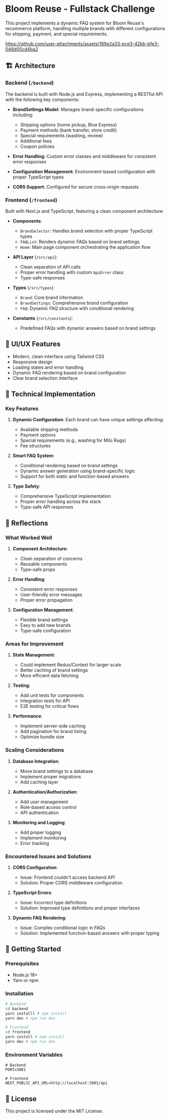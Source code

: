 # Bloom Reuse - Fullstack Challenge

This project implements a dynamic FAQ system for Bloom Reuse's recommerce platform, handling multiple brands with different configurations for shipping, payment, and special requirements.


https://github.com/user-attachments/assets/189e2a33-ece3-42bb-bfe3-046d05cd4ba2


## 🏗️ Architecture

### Backend (`/backend`)

The backend is built with Node.js and Express, implementing a RESTful API with the following key components:

- **BrandSettings Model**: Manages brand-specific configurations including:

  - Shipping options (home pickup, Blue Express)
  - Payment methods (bank transfer, store credit)
  - Special requirements (washing, review)
  - Additional fees
  - Coupon policies

- **Error Handling**: Custom error classes and middleware for consistent error responses
- **Configuration Management**: Environment-based configuration with proper TypeScript types
- **CORS Support**: Configured for secure cross-origin requests

### Frontend (`/frontend`)

Built with Next.js and TypeScript, featuring a clean component architecture:

- **Components**:

  - `BrandSelector`: Handles brand selection with proper TypeScript types
  - `FAQList`: Renders dynamic FAQs based on brand settings
  - `Home`: Main page component orchestrating the application flow

- **API Layer** (`/src/api`):

  - Clean separation of API calls
  - Proper error handling with custom `ApiError` class
  - Type-safe responses

- **Types** (`/src/types`):

  - `Brand`: Core brand information
  - `BrandSettings`: Comprehensive brand configuration
  - `FAQ`: Dynamic FAQ structure with conditional rendering

- **Constants** (`/src/constants`):
  - Predefined FAQs with dynamic answers based on brand settings

## 🎨 UI/UX Features

- Modern, clean interface using Tailwind CSS
- Responsive design
- Loading states and error handling
- Dynamic FAQ rendering based on brand configuration
- Clear brand selection interface

## 🔧 Technical Implementation

### Key Features

1. **Dynamic Configuration**: Each brand can have unique settings affecting:

   - Available shipping methods
   - Payment options
   - Special requirements (e.g., washing for Milú Rugs)
   - Fee structures

2. **Smart FAQ System**:

   - Conditional rendering based on brand settings
   - Dynamic answer generation using brand-specific logic
   - Support for both static and function-based answers

3. **Type Safety**:
   - Comprehensive TypeScript implementation
   - Proper error handling across the stack
   - Type-safe API responses

## 💭 Reflections

### What Worked Well

1. **Component Architecture**:

   - Clean separation of concerns
   - Reusable components
   - Type-safe props

2. **Error Handling**:

   - Consistent error responses
   - User-friendly error messages
   - Proper error propagation

3. **Configuration Management**:
   - Flexible brand settings
   - Easy to add new brands
   - Type-safe configuration

### Areas for Improvement

1. **State Management**:

   - Could implement Redux/Context for larger scale
   - Better caching of brand settings
   - More efficient data fetching

2. **Testing**:

   - Add unit tests for components
   - Integration tests for API
   - E2E testing for critical flows

3. **Performance**:
   - Implement server-side caching
   - Add pagination for brand listing
   - Optimize bundle size

### Scaling Considerations

1. **Database Integration**:

   - Move brand settings to a database
   - Implement proper migrations
   - Add caching layer

2. **Authentication/Authorization**:

   - Add user management
   - Role-based access control
   - API authentication

3. **Monitoring and Logging**:
   - Add proper logging
   - Implement monitoring
   - Error tracking

### Encountered Issues and Solutions

1. **CORS Configuration**:

   - Issue: Frontend couldn't access backend API
   - Solution: Proper CORS middleware configuration

2. **TypeScript Errors**:

   - Issue: Incorrect type definitions
   - Solution: Improved type definitions and proper interfaces

3. **Dynamic FAQ Rendering**:
   - Issue: Complex conditional logic in FAQs
   - Solution: Implemented function-based answers with proper typing

## 🚀 Getting Started

### Prerequisites

- Node.js 18+
- Yarn or npm

### Installation

```bash
# Backend
cd backend
yarn installl # npm install
yarn dev # npm run dev

# Frontend
cd frontend
yarn install # npm install
yarn dev # npm run dev
```

### Environment Variables

```env
# Backend
PORT=3001

# Frontend
NEXT_PUBLIC_API_URL=http://localhost:3001/api
```

## 📝 License

This project is licensed under the MIT License.
